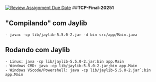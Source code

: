 [![Review Assignment Due Date](https://classroom.github.com/assets/deadline-readme-button-22041afd0340ce965d47ae6ef1cefeee28c7c493a6346c4f15d667ab976d596c.svg)](https://classroom.github.com/a/zli9RIbW)
##**TCP-Final-20251**

## "Compilando" com Jaylib
    - javac -cp lib/jaylib-5.5.0-2.jar -d bin src/app/Main.java

## Rodando com Jaylib
    - Linux: java -cp lib/jaylib-5.5.0-2.jar:bin app.Main
    - Windows CMD: java -cp lib/jaylib-5.5.0-2.jar;bin app.Main
    - Windows VScode/Powershell: java -cp lib/jaylib-5.5.0-2.jar`;bin app.Main

